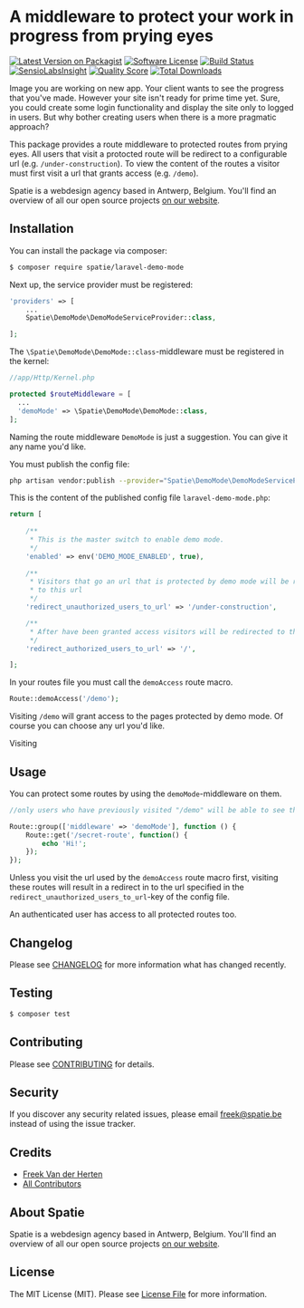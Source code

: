 # A middleware to protect your work in progress from prying eyes

[![Latest Version on Packagist](https://img.shields.io/packagist/v/spatie/laravel-demo-mode.svg?style=flat-square)](https://packagist.org/packages/spatie/laravel-demo-mode)
[![Software License](https://img.shields.io/badge/license-MIT-brightgreen.svg?style=flat-square)](LICENSE.md)
[![Build Status](https://img.shields.io/travis/spatie/laravel-demo-mode/master.svg?style=flat-square)](https://travis-ci.org/spatie/laravel-demo-mode)
[![SensioLabsInsight](https://img.shields.io/sensiolabs/i/5fb290e3-4f00-4abb-91f3-1163d3715108.svg?style=flat-square)](https://insight.sensiolabs.com/projects/5fb290e3-4f00-4abb-91f3-1163d3715108)
[![Quality Score](https://img.shields.io/scrutinizer/g/spatie/laravel-demo-mode.svg?style=flat-square)](https://scrutinizer-ci.com/g/spatie/laravel-demo-mode)
[![Total Downloads](https://img.shields.io/packagist/dt/spatie/laravel-demo-mode.svg?style=flat-square)](https://packagist.org/packages/spatie/laravel-demo-mode)

Image you are working on new app. Your client wants to see the progress that you've made. However your site isn't ready for prime time yet. Sure, you could create some login functionality and display the site only to logged in users. But why bother creating users when there is a more pragmatic approach?

This package provides a route middleware to protected routes from prying eyes. All users that visit a protocted route will be redirect to a configurable url (e.g. `/under-construction`). To view the content of the routes a visitor must first visit a url that grants access (e.g. `/demo`).

Spatie is a webdesign agency based in Antwerp, Belgium. You'll find an overview of all our open source projects [on our website](https://spatie.be/opensource).

## Installation

You can install the package via composer:

``` bash
$ composer require spatie/laravel-demo-mode
```

Next up, the service provider must be registered:

```php
'providers' => [
    ...
    Spatie\DemoMode\DemoModeServiceProvider::class,

];
```

The `\Spatie\DemoMode\DemoMode::class`-middleware must be registered in the kernel:

```php
//app/Http/Kernel.php

protected $routeMiddleware = [
  ...
  'demoMode' => \Spatie\DemoMode\DemoMode::class,
];
```

Naming the route middleware `DemoMode` is just a suggestion. You can give it any name you'd like.

You must publish the config file:

```bash
php artisan vendor:publish --provider="Spatie\DemoMode\DemoModeServiceProvider"
```

This is the content of the published config file `laravel-demo-mode.php`:

```php
return [
    
    /**
     * This is the master switch to enable demo mode.
     */
    'enabled' => env('DEMO_MODE_ENABLED', true),
    
    /**
     * Visitors that go an url that is protected by demo mode will be redirected.
     * to this url
     */
    'redirect_unauthorized_users_to_url' => '/under-construction',

    /**
     * After have been granted access visitors will be redirected to this url.
     */
    'redirect_authorized_users_to_url' => '/',

];
```

In your routes file you must call the `demoAccess` route macro.
```php
Route::demoAccess('/demo');
```
Visiting `/demo` will grant access to the pages protected by demo mode. Of course you can choose any url you'd like.

Visiting

## Usage

You can protect some routes by using the `demoMode`-middleware on them.

```php
//only users who have previously visited "/demo" will be able to see these pages.

Route::group(['middleware' => 'demoMode'], function () {
    Route::get('/secret-route', function() {
        echo 'Hi!';
    });
});
```

Unless you visit the url used by the `demoAccess` route macro first, visiting these routes will result in a redirect in to the url specified in the `redirect_unauthorized_users_to_url`-key of the config file.

An authenticated user has access to all protected routes too.

## Changelog

Please see [CHANGELOG](CHANGELOG.md) for more information what has changed recently.

## Testing

``` bash
$ composer test
```

## Contributing

Please see [CONTRIBUTING](.github/CONTRIBUTING.md) for details.

## Security

If you discover any security related issues, please email freek@spatie.be instead of using the issue tracker.

## Credits

- [Freek Van der Herten](https://github.com/freekmurze)
- [All Contributors](../../contributors)

## About Spatie
Spatie is a webdesign agency based in Antwerp, Belgium. You'll find an overview of all our open source projects [on our website](https://spatie.be/opensource).

## License

The MIT License (MIT). Please see [License File](LICENSE.md) for more information.
